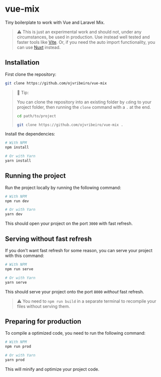 # vue-mix

Tiny boilerplate to work with Vue and Laravel Mix.

> ⚠️ This is just an experimental work and should not, under any circumstances, be used in production. Use instead well tested and faster tools like [Vite](https://github.com/vitejs/vite). Or, if you need the auto import functionality, you can use [Nuxt](https://nuxtjs.org/) instead.

## Installation

First clone the repository:

```bash
git clone https://github.com/ojvribeiro/vue-mix
```

> 📌 Tip:
>
> You can clone the repository into an existing folder by `cd`ing to your project folder, then running the `clone` command with a `.` at the end.
>
> ```bash
> cd path/to/project
>
> git clone https://github.com/ojvribeiro/vue-mix .
> ```

Install the dependencies:

```bash
# With NPM
npm install

# Or with Yarn
yarn install
```

## Running the project

Run the project locally by running the following command:

```bash
# With NPM
npm run dev

# Or with Yarn
yarn dev
```

This should open your project on the port `3000` with fast refresh.

## Serving without fast refresh

If you don't want fast refresh for some reason, you can serve your project with this command:

```bash
# With NPM
npm run serve

# Or with Yarn
yarn serve
```

This should serve your project onto the port `8000` _without_ fast refresh.

> ⚠️ You need to `npm run build` in a separate terminal to recompile your files without serving them.

## Preparing for production

To compile a optimized code, you need to run the following command:

```bash
# With NPM
npm run prod

# Or with Yarn
yarn prod
```

This will minify and optimize your project code.

